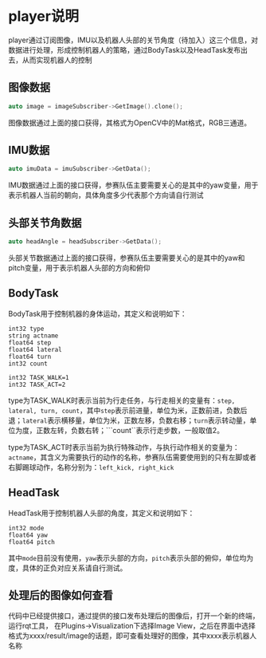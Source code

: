 # player说明
player通过订阅图像，IMU以及机器人头部的关节角度（待加入）这三个信息，对数据进行处理，形成控制机器人的策略，通过BodyTask以及HeadTask发布出去，从而实现机器人的控制
## 图像数据
```cpp
auto image = imageSubscriber->GetImage().clone();
```
图像数据通过上面的接口获得，其格式为OpenCV中的Mat格式，RGB三通道。

## IMU数据
```cpp
auto imuData = imuSubscriber->GetData();
```
IMU数据通过上面的接口获得，参赛队伍主要需要关心的是其中的yaw变量，用于表示机器人当前的朝向，具体角度多少代表那个方向请自行测试

## 头部关节角数据
```cpp
auto headAngle = headSubscriber->GetData();
```
头部关节数据通过上面的接口获得，参赛队伍主要需要关心的是其中的yaw和pitch变量，用于表示机器人头部的方向和俯仰

## BodyTask
BodyTask用于控制机器的身体运动，其定义和说明如下：
```
int32 type
string actname
float64 step
float64 lateral
float64 turn
int32 count

int32 TASK_WALK=1
int32 TASK_ACT=2
```
type为TASK_WALK时表示当前为行走任务，与行走相关的变量有：```step, lateral, turn, count```，其中```step```表示前进量，单位为米，正数前进，负数后退；```lateral```表示横移量，单位为米，正数左移，负数右移；```turn```表示转动量，单位为度，正数左转，负数右转；```count``表示行走步数，一般取值2。

type为TASK_ACT时表示当前为执行特殊动作，与执行动作相关的变量为：```actname```，其含义为需要执行的动作的名称，参赛队伍需要使用到的只有左脚或者右脚踢球动作，名称分别为：```left_kick, right_kick```

## HeadTask
HeadTask用于控制机器人头部的角度，其定义和说明如下：
```
int32 mode
float64 yaw
float64 pitch
```
其中```mode```目前没有使用，```yaw```表示头部的方向，```pitch```表示头部的俯仰，单位均为度，具体的正负对应关系请自行测试。

## 处理后的图像如何查看
代码中已经提供接口，通过提供的接口发布处理后的图像后，打开一个新的终端，运行rqt工具， 在Plugins->Visualization下选择Image View，之后在界面中选择格式为xxxx/result/image的话题，即可查看处理好的图像，其中xxxx表示机器人名称